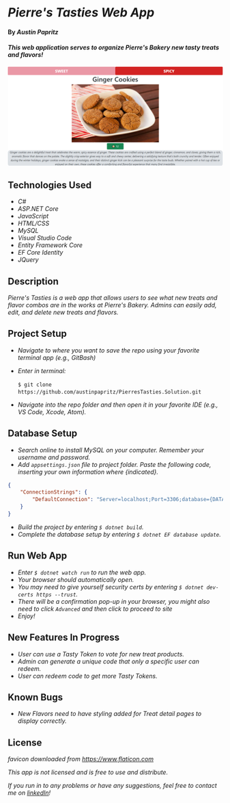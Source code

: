 # _Pierre's Tasties Web App_

#### By _Austin Papritz_

#### _This web application serves to organize Pierre's Bakery new tasty treats and flavors!_

![Screenshot of Ginger Cookies detail page.](/PierresTasties/wwwroot/tasties_ss.png)

## Technologies Used

* _C#_
* _ASP.NET Core_
* _JavaScript_
* _HTML/CSS_
* _MySQL_
* _Visual Studio Code_
* _Entity Framework Core_
* _EF Core Identity_
* _JQuery_

## Description

_Pierre's Tasties is a web app that allows users to see what new treats and flavor combos are in the works at Pierre's Bakery. Admins can easily add, edit, and delete new treats and flavors._

## Project Setup

* _Navigate to where you want to save the repo using your favorite terminal app (e.g., GitBash)_
* _Enter in terminal:_ 

    ```$ git clone https://github.com/austinpapritz/PierresTasties.Solution.git```
* _Navigate into the repo folder and then open it in your favorite IDE (e.g., VS Code, Xcode, Atom)._

## Database Setup

* _Search online to install MySQL on your computer. Remember your username and password._
* _Add `appsettings.json` file to project folder. Paste the following code, inserting your own information where {indicated}._

```json
{
    "ConnectionStrings": {
        "DefaultConnection": "Server=localhost;Port=3306;database={DATABASENAME};uid={USERNAME};pwd={PASSWORD};"
    }
}
```

* _Build the project by entering `$ dotnet build`._
* _Complete the database setup by entering `$ dotnet EF database update`._

## Run Web App

* _Enter `$ dotnet watch run` to run the web app._
* _Your browser should automatically open._
* _You may need to give yourself security certs by entering `$ dotnet dev-certs https --trust`._
* _There will be a confirmation pop-up in your browser, you might also need to click `Advanced` and then click to proceed to site_
* _Enjoy!_

## New Features In Progress

* _User can use a Tasty Token to vote for new treat products._
* _Admin can generate a unique code that only a specific user can redeem._
* _User can redeem code to get more Tasty Tokens._

## Known Bugs

* _New Flavors need to have styling added for Treat detail pages to display correctly._

## License

_favicon downloaded from https://www.flaticon.com_

_This app is not licensed and is free to use and distribute._

_If you run in to any problems or have any suggestions, feel free to contact me on [linkedIn](https://www.linkedin.com/in/austin-papritz)!_